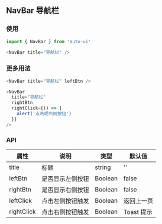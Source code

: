 ---
---

## NavBar 导航栏

### 使用

```js
import { NavBar } from 'auto-ui'

<NavBar title="导航栏" />
```

### 更多用法

```js
<NavBar title="导航栏" leftBtn />
```

```js
<NavBar
  title="导航栏"
  rightBtn
  rightClick={() => {
    alert('点击呢右侧按钮')
  }}
/>
```

### API

| 属性       | 说明             | 类型    | 默认值     |
| ---------- | ---------------- | ------- | ---------- |
| title      | 标题             | string  | ''         |
| leftBtn    | 是否显示左侧按钮 | Boolean | false      |
| rightBtn   | 是否显示右侧按钮 | Boolean | false      |
| leftClick  | 点击左侧按钮触发 | Boolean | 返回上一页 |
| rightClick | 点击右侧按钮触发 | Boolean | Toast 提示 |
